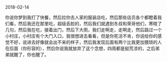 2018-02-14

你说你梦到我打了快餐，然后拉你去人家的服装店吃，然后那些店员各个都瞪着我们看，然后我还在那里吃，超级丢脸的，然后我们就遇到冬叔和荣哥他们，寒暄了几句，然后我在吃，接着出门，然后下大雨，我们走啊走，走啊走，然后路过一个小村庄，小村庄有个大门入口，我很想进去看看，但是你死活不肯，你说给你的感觉不好，说进去好像就会出不来的样子，然后我发现后面有两个比我更加猥琐的人在后面（你形容的），然后你说我就放弃了这个念想，四周都是挺荒凉的，之后弟弟就醒了，你也醒了。
